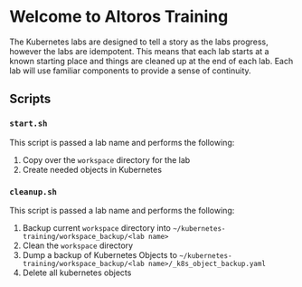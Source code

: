 # Welcome to Altoros Training

The Kubernetes labs are designed to tell a story as the labs progress, however the labs are idempotent. This means that each lab starts at a known starting place and things are cleaned up at the end of each lab. Each lab will use familiar components to provide a sense of continuity.

## Scripts

### `start.sh`

This script is passed a lab name and performs the following:

1. Copy over the `workspace` directory for the lab
1. Create needed objects in Kubernetes

### `cleanup.sh`

This script is passed a lab name and performs the following:

1. Backup current `workspace` directory into `~/kubernetes-training/workspace_backup/<lab name>`
1. Clean the `workspace` directory
1. Dump a backup of Kubernetes Objects to `~/kubernetes-training/workspace_backup/<lab name>/_k8s_object_backup.yaml`
1. Delete all kubernetes objects
